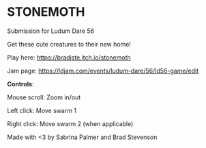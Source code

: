 # STONEMOTH
Submission for Ludum Dare 56

Get these cute creatures to their new home!


Play here: https://bradjste.itch.io/stonemoth

Jam page: https://ldjam.com/events/ludum-dare/56/ld56-game/edit



**Controls**:

Mouse scroll: Zoom in/out

Left click: Move swarm 1

Right click: Move swarm 2 (when applicable)



Made with <3 by Sabrina Palmer and Brad Stevenson
